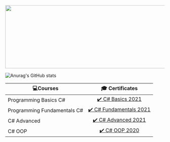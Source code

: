 <SOme textkdfsnmlknfdlknlsadknflasnlgfknaslkgnlasdknvlksanvlknlvkdnlvdknlkadnlksdncvlkasnlfdknasdlkfnaslkdnlsakfdnbglk>
<img src="Maniac.gif" width="2000" height="200">

![Anurag's GitHub stats](https://github-readme-stats.vercel.app/api?username=Simeonov-Stancho&theme=dark&show_icons=true)   


| 💻Courses  | 🎓 Certificates |
| ------------- | :-: |
| Programming Basics C# | [✔️ C# Basics 2021](https://softuni.bg/certificates/details/81546/cd2f5f17)  |
| Programming Fundamentals C# | [✔️ C# Fundamentals 2021](https://softuni.bg/certificates/details/86232/14d2e15d) |
| C# Advanced | [✔️ C# Advanced 2021](https://softuni.bg/certificates/details/90345/01e3dd2a)  |
|  C# OOP | [✔️ C# OOP 2020](https://softuni.bg/certificates/details/95788/f1f8bd05)  |
  
  
  
  
<!--
**Simeonov-Stancho/Simeonov-Stancho** is a ✨ _special_ ✨ repository because its `README.md` (this file) appears on your GitHub profile.

Here are some ideas to get you started:

- 🔭 I’m currently working on ...
- 🌱 I’m currently learning ...
- 👯 I’m looking to collaborate on ...
- 🤔 I’m looking for help with ...
- 💬 Ask me about ...
- 📫 How to reach me: ...
- 😄 Pronouns: ...
- ⚡ Fun fact: ...
-->


